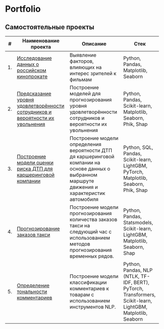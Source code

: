 # Portfolio

## Самостоятельные проекты


| #    | Наименование проекта                | Описание                                                     | Стек                                                         |
| ---- | ------------------------------------------------------------ | ------------------------------------------------------------ | ------------------------------------------------------------ |
| 1.   | [Исследование данных о российском кинопрокате](Movies%20database/) | Выявление факторов, влияющих на интерес зрителей к фильмам | Python, Pandas, Matplotlib, Seaborn |
| 2.   | [Предсказание уровня удовлетворённости сотрудников и вероятности их увольнения](HR%20forecasting/) | Построение моделей для прогнозирования уровня удовлетворённости сотрудников и вероятности их увольнения | Python, Pandas, Scikit-learn, Matplotlib, Seaborn, Phik, Shap |
| 3.   | [Построение модели оценки риска ДТП для каршеринговой компании](Traffic%20accidents/) | Построение модели определения вероятности ДТП дя каршеринговой компании на основе данных о выбранном маршруте движения и характеристик автомобиля | Python, SQL, Pandas, Scikit-learn, LightGBM, PyTorch, Matplotlib, Seaborn, Phik, Shap |
| 4.   | [Прогнозирование заказов такси](Order%20forecasting/) | Построение модели прогнозирования количества заказов такси на следующий час с использованием методов прогнозирования временных рядов. | Python, Pandas, Statsmodels, Scikit-learn, LightGBM, Matplotlib, Seaborn, Shap |
| 5.   | [Определение тональности комментариев](Toxic%20comments/) | Построение модели классификации комментариев к товарам с использованием инструментов NLP. | Python, Pandas, NLP (NTLK, TF-IDF, BERT), PyTorch, Transformers, Scikit-learn, LightGBM, Matplotlib, Seaborn |
